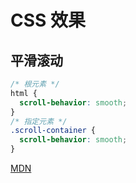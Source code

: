 # CSS 效果

## 平滑滚动
```css
/* 根元素 */
html {
  scroll-behavior: smooth;
}
/* 指定元素 */
.scroll-container {
  scroll-behavior: smooth;
}
```

<script setup>
import subPage from '@theme/components/subPage.vue'
</script>

<sub-page url="/examples/iframe/css/smoothScroll.html" height="360" title="效果"/>

[MDN](https://developer.mozilla.org/zh-CN/docs/Web/CSS/scroll-behavior)